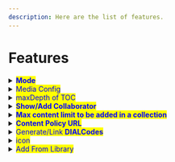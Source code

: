 ```yaml
---
description: Here are the list of features.
---
```


# Features

<details>

<summary><mark style="color:blue;"><strong>Mode</strong></mark></summary>

The editor can be set into a read-only mode simply by changing the value of the Config#mode property.\
\
Following are types of mode:\
1\. read\
2\. edit\
3\. review\
\
**- read**\
\*\*\*\*The read mode is a feature within the editor that allows users to see the editor. But you cannot edit it.\
Here’s the configuration:

```
"config": {
   mode: 'read',
}
```

![](<../../../../.gitbook/assets/NIT (6).png>)\
In the above screenshot, you can see all the contents but can not perform any actions on the editor.\
\*\*\*\*\
**- edit**\
\*\*\*\*All the fields will be enabled to edit for the collection creator.\
Here’s the configuration:

```
"config": {
   mode: 'edit',
}
```

\*\*\*\*\
![](../../../../.gitbook/assets/image.png)\
\*\*\*\*\
**- review**\
\*\*\*\*It’s similar to read mode only. but here users can perform some actions such as publish, reject.\
Here’s the configuration:

```
"config": {  
    mode: 'review',
}
```

![](../../../../.gitbook/assets/NIT\_and\_workspace-content-create.png)\
\
But here you define which fields of a form can be editable for a specific `mode` with limited editing rights, leaving the rest of the fields non-editable to them.\
\
\- **editableFields**\
Its object for different types of mode based on which some fields get enabled.\
Here is the sample configuration for review mode:

```
"config": {  
    mode: 'review',
    editableFields: {
        "review": ["title" ]
    }
}
```

![](<../../../../.gitbook/assets/NIT (12).png>)\
(Note: In the above case `editableFields.review: ['title']` so only the instruction field is enabled for reviewer while reviewing the collection)

</details>

<details>

<summary><mark style="color:blue;">Media Config</mark></summary>

Asset Config sets the max size limit for images to be uploaded in the collection editor and the type of images.\
Here is the configuration:

```
"config": {  
    assetConfig: {
        "image": {
            "size": 1,
            "sizeType": "MB",
            "accepted": "png, jpeg"
        }
    }
}
```

![](<../../../../.gitbook/assets/NIT (1).png>)

</details>

<details>

<summary><mark style="color:blue;">maxDepth of TOC</mark></summary>

`maxDepth` defines the level of collection i.e at which level content is to be linked. If `maxDepth` is set as 0, “Add from library“ button gets enabled at the root node.

```
"config": {
  children: {  
    "Content": [
      "Explanation Content",
      "Learning Resource",
      "eTextbook",
      "Teacher Resource",
      "Course Assessment"
    ],
    "QuestionSet": [
        "Practice Question Set"
      ]
    }
  }
}
```

If the `maxDepth` is set as 1, we need to define `hierarchy` object also.\
Here is the default value of hierarchy we are using, you can change the name of level and children also

Here is the configuration:

```
"config": {  
  "hierarchy": {
      "level1": {
        "name": "Textbook Unit",
        "type": "Unit",
        "mimeType": "application/vnd.ekstep.content-collection",
        "contentType": "TextBookUnit",
        "primaryCategory": "Textbook Unit",
        "iconClass": "fa fa-folder-o",
        "children": {
          "Content": [
            "Explanation Content",
            "Learning Resource",
            "eTextbook",
            "Teacher Resource",
            "Course Assessment"
          ],
          "QuestionSet": []
        }
      }
   }
}
```

_**(Note: If you add more depth you need to add more levels in the hierarchy.)**_\
![](<../../../../.gitbook/assets/NIT (4).png>)\\

</details>

<details>

<summary><mark style="color:blue;"><strong>Show/Add Collaborator</strong></mark></summary>

When "showAddCollaborator" is set it to `true` it enables the add collaborator option in the collection editor. With which creator can as select the collaborate to contribute to the same collection.\
Here is the configuration:

```
"config": {  
    showAddCollaborator: true,
}
```

![](<../../../../.gitbook/assets/NIT (3).png>)

</details>

<details>

<summary><mark style="color:blue;"><strong>Max content limit to be added in a collection</strong></mark></summary>

This defines the maximum number of content to be created in a collection.\
Here is the configuration:

```
"config": {  
    collection: {
      maxContentsLimit: 8,
    }
}
```

Suppose if `maxContentsLimit` is set to **“8“** then while trying to add new content from `Add from library` it will give an error maxlimit message as:\
\*\*\*\*![](../../../../.gitbook/assets/SunbirdCollectionEditor\_and\_New\_Tab.png)

</details>

<details>

<summary><mark style="color:blue;"><strong>Content Policy URL</strong></mark></summary>

It defines where should the content policy link should be redirected. This popup will get appear on click of `submit for review` button.\
Here is the configuration:

```
"config": {  
    contentPolicyUrl: "/term-of-use.html"
}
```

![](<../../../../.gitbook/assets/NIT\_and\_New\_Tab (1).png>)

</details>

<details>

<summary><mark style="color:blue;">Generate/Link <strong>DIALCodes</strong></mark></summary>

When "generateDIALCodes" is set to `yes` it enables the add dialcode option in the collection editor. With which the creator can generate and link to the same collection.\
`generateDIALCodes: yes/no`

![](<../../../../.gitbook/assets/NIT (8).png>)\
\
Following are the validations for generateDIALCodes\*\*:\*\*\
\*\*\*\*\
**1.** **dialcodeMaxLength**\
The `dialcodeMaxLength` defines the maximum number of dial-codes to be generated. This value must be less than or equal to the value of the `dialcodeMaxLength`\
`otherwise, it'll throw an error message as:\` ![](../../../../.gitbook/assets/NIT\_and\_New\_Tab.png)\
The default value is `250`\
\
**2**.**dialcodeMinLength**\
\*\*\*\*The `dialcodeMinLength` defines the minimum number of dial-codes to be generated. This value must be greater than or equal to the value of the `dialcodeMinLength`\
\`\`otherwise, it'll throw an error message as:\
![](<../../../../.gitbook/assets/NIT (10).png>)\
The default value is `2`

</details>

<details>

<summary><mark style="color:blue;">icon</mark></summary>

This defines the icon which comes in the node and levels, you can set your own icon here by adding the class of icon, in the root node for `iconClass: 'fa fa-book'` an icon is shown as:\
![](<../../../../.gitbook/assets/NIT (11).png>)

</details>

<details>

<summary><mark style="color:blue;">Add From Library</mark></summary>

This feature allows us to link content to any unit/level of the collection.\
Here's the sample configuration:

```
config: {
      mode: 'edit',
      maxDepth: 2,
      objectType: 'Collection',
      primaryCategory: 'Digital Textbook',
      isRoot: true,
      iconClass: 'fa fa-book',
      children: {},
      hierarchy: {
          level1: {
              name: 'Textbook Unit',
              type: 'Unit',
              mimeType: 'application/vnd.ekstep.content-collection',
              contentType: 'TextBookUnit',
              primaryCategory: 'Textbook Unit',
              iconClass: 'fa fa-folder-o',
              children: {
                Content: [
                  'Explanation Content',
                  'Learning Resource',
                  'eTextbook',
                  'Teacher Resource',
                  'Course Assessment'
                ]
              }
          },
          level2: {
              name: 'Textbook Unit',
              type: 'Unit',
              mimeType: 'application/vnd.ekstep.content-collection',
              contentType: 'TextBookUnit',
              primaryCategory: 'Textbook Unit',
              iconClass: 'fa fa-folder-o',
              children: {
                Content: [
                  'Explanation Content',
                  'Learning Resource',
                  'eTextbook',
                  'Teacher Resource',
                  'Course Assessment'
                ]
              }
          }
      }
  }
```

![](<../../../../.gitbook/assets/NIT (7).png>)![](<../../../../.gitbook/assets/NIT (5).png>)![](../../../../.gitbook/assets/NIT\_and\_data\_ts\_—\_sunbird-collection-editor-1.png)![](<../../../../.gitbook/assets/NIT (2).png>)

</details>
